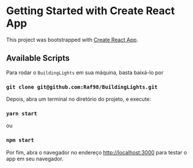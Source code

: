 # Getting Started with Create React App

This project was bootstrapped with [Create React App](https://github.com/facebook/create-react-app).

## Available Scripts

Para rodar o `BuildingLights` em sua máquina, basta baixá-lo por

### `git clone git@github.com:Raf98/BuildingLights.git`

Depois, abra um terminal no diretório do projeto, e execute:

### `yarn start`

ou 

### `npm start`

Por fim, abra o navegador no endereço [http://localhost:3000](http://localhost:3000) para testar o app em seu navegador.



